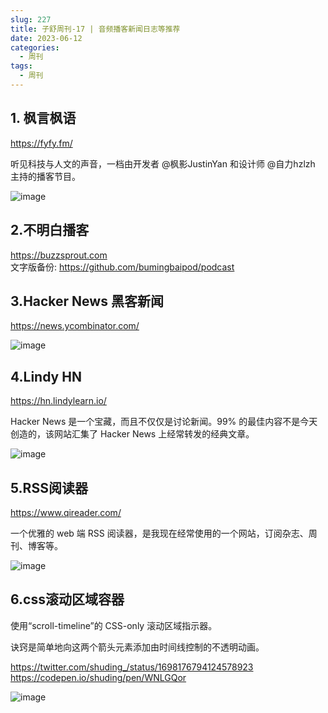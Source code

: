 ```yaml
---
slug: 227
title: 子舒周刊-17 | 音频播客新闻日志等推荐
date: 2023-06-12
categories:
  - 周刊
tags:
  - 周刊
---
```


## 1. 枫言枫语

https://fyfy.fm/

听见科技与人文的声音，一档由开发者 @枫影JustinYan 和设计师 @自力hzlzh 主持的播客节目。

![image](https://imgurl.zishu.me/images/image.7hxtmqu9u180.png)

## 2.不明白播客

https://buzzsprout.com  
文字版备份: https://github.com/bumingbaipod/podcast

## 3.Hacker News 黑客新闻

https://news.ycombinator.com/

![image](https://imgurl.zishu.me/images/image.74okg88k60w0.jpg)

## 4.Lindy HN

https://hn.lindylearn.io/

Hacker News 是一个宝藏，而且不仅仅是讨论新闻。99% 的最佳内容不是今天创造的，该网站汇集了 Hacker News 上经常转发的经典文章。

![image](https://imgurl.zishu.me/images/image.4jlcg0qkrs40.jpg)

## 5.RSS阅读器

https://www.qireader.com/

一个优雅的 web 端 RSS 阅读器，是我现在经常使用的一个网站，订阅杂志、周刊、博客等。

![image](https://imgurl.zishu.me/images/image.77e8spbp8000.png)

## 6.css滚动区域容器

使用“scroll-timeline”的 CSS-only 滚动区域指示器。

诀窍是简单地向这两个箭头元素添加由时间线控制的不透明动画。

https://twitter.com/shuding_/status/1698176794124578923  
https://codepen.io/shuding/pen/WNLGQor  

![image](https://imgurl.zishu.me/images/image.52qea8zqpyg0.png)